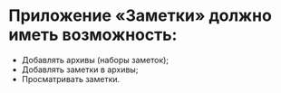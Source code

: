 # Приложение «Заметки» должно иметь возможность:

- Добавлять архивы (наборы заметок);
- Добавлять заметки в архивы;
- Просматривать заметки.


